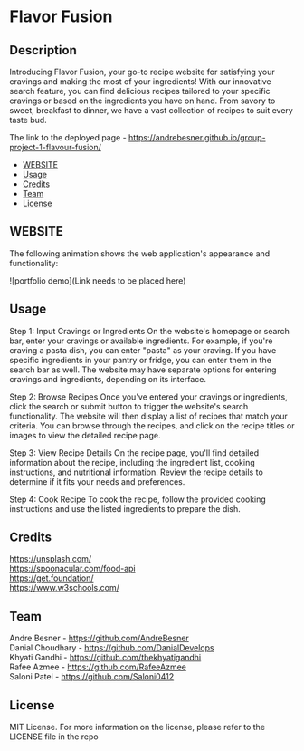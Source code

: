 # Flavor Fusion

## Description

Introducing Flavor Fusion, your go-to recipe website for satisfying your cravings and making the most of your ingredients! With our innovative search feature, you can find delicious recipes tailored to your specific cravings or based on the ingredients you have on hand. From savory to sweet, breakfast to dinner, we have a vast collection of recipes to suit every taste bud.

The link to the deployed page - https://andrebesner.github.io/group-project-1-flavour-fusion/

- [WEBSITE](#WEBSITE)
- [Usage](#usage)
- [Credits](#credits)
- [Team](#team)
- [License](#license)

## WEBSITE

The following animation shows the web application's appearance and functionality:

![portfolio demo](Link needs to be placed here)

## Usage

Step 1: Input Cravings or Ingredients
On the website's homepage or search bar, enter your cravings or available ingredients. For example, if you're craving a pasta dish, you can enter "pasta" as your craving. If you have specific ingredients in your pantry or fridge, you can enter them in the search bar as well. The website may have separate options for entering cravings and ingredients, depending on its interface.

Step 2: Browse Recipes
Once you've entered your cravings or ingredients, click the search or submit button to trigger the website's search functionality. The website will then display a list of recipes that match your criteria. You can browse through the recipes, and click on the recipe titles or images to view the detailed recipe page.

Step 3: View Recipe Details
On the recipe page, you'll find detailed information about the recipe, including the ingredient list, cooking instructions, and nutritional information. Review the recipe details to determine if it fits your needs and preferences.

Step 4: Cook Recipe
To cook the recipe, follow the provided cooking instructions and use the listed ingredients to prepare the dish.

## Credits

https://unsplash.com/ </br>
https://spoonacular.com/food-api </br>
https://get.foundation/ </br>
https://www.w3schools.com/ </br>

## Team

Andre Besner - https://github.com/AndreBesner </br>
Danial Choudhary - https://github.com/DanialDevelops </br>
Khyati Gandhi - https://github.com/thekhyatigandhi </br>
Rafee Azmee - https://github.com/RafeeAzmee </br>
Saloni Patel - https://github.com/Saloni0412 </br>

## License

MIT License.
For more information on the license, please refer to the LICENSE file in the repo
